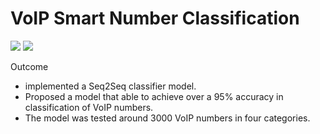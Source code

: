 
# VoIP Smart Number Classification

![](https://img.shields.io/badge/python-3.5-brightgreen.svg) ![](https://img.shields.io/badge/tensorflow-1.10.0-orange.svg)

Outcome
- implemented a Seq2Seq classifier model.
- Proposed a model that able to achieve over a 95% accuracy in classification of VoIP numbers.
- The model was tested around 3000 VoIP numbers in four categories.